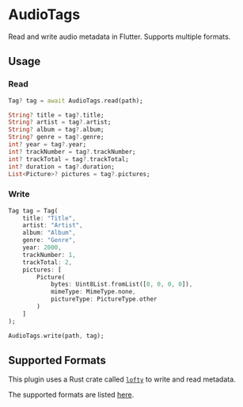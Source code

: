 # AudioTags

Read and write audio metadata in Flutter. Supports multiple formats.

## Usage

### Read

```dart
Tag? tag = await AudioTags.read(path);

String? title = tag?.title;
String? artist = tag?.artist;
String? album = tag?.album;
String? genre = tag?.genre;
int? year = tag?.year;
int? trackNumber = tag?.trackNumber;
int? trackTotal = tag?.trackTotal;
int? duration = tag?.duration;
List<Picture>? pictures = tag?.pictures;
```

### Write

```dart
Tag tag = Tag(
    title: "Title",
    artist: "Artist",
    album: "Album",
    genre: "Genre",
    year: 2000,
    trackNumber: 1,
    trackTotal: 2,
    pictures: [
        Picture(
            bytes: Uint8List.fromList([0, 0, 0, 0]),
            mimeType: MimeType.none,
            pictureType: PictureType.other
        )
    ]
);

AudioTags.write(path, tag);
```

## Supported Formats

This plugin uses a Rust crate called [`lofty`](https://github.com/Serial-ATA/lofty-rs) to write and read metadata.

The supported formats are listed [here](https://github.com/Serial-ATA/lofty-rs/blob/main/SUPPORTED_FORMATS.md).
